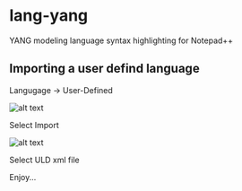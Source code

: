 # lang-yang

YANG modeling language syntax highlighting for Notepad++

## Importing a user defind language

Langugage -> User-Defined

![alt text](http://docs.notepad-plus-plus.org/images/1/1a/Udl_tuto02.gif "User-Defined")

Select Import

![alt text](http://docs.notepad-plus-plus.org/images/8/80/Ulds_undock.png "Import")

Select ULD xml file

Enjoy...
